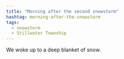 ```yaml
---
title: "Morning after the second snowstorm"
hashtag: morning-after-the-snowstorm
tags:
  - snowstorm
  - Stillwater Township
---
```

We woke up to a deep blanket of snow.